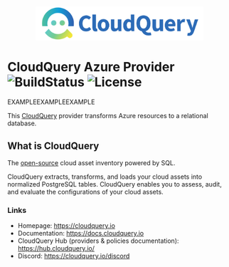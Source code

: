 <p align="center">
<a href="https://cloudquery.io">
<img alt="cloudquery logo" width=75% src="https://github.com/cloudquery/cloudquery/raw/main/docs/images/logo.png" />
</a>
</p>

CloudQuery Azure Provider ![BuildStatus](https://img.shields.io/github/workflow/status/cloudquery/cq-provider-azure/test?style=flat-square) ![License](https://img.shields.io/github/license/cloudquery/cloudquery?style=flat-square)
==================================

EXAMPLEEXAMPLEEXAMPLE

This [CloudQuery](https://github.com/cloudquery/cloudquery)
provider transforms Azure resources to a relational database.

## What is CloudQuery

The [open-source](https://github.com/cloudquery/cloudquery) cloud asset inventory powered by SQL.

CloudQuery extracts, transforms, and loads your cloud assets into normalized PostgreSQL tables. CloudQuery enables you to assess, audit, and evaluate the configurations of your cloud assets.

### Links
* Homepage: https://cloudquery.io
* Documentation: https://docs.cloudquery.io
* CloudQuery Hub (providers & policies documentation): https://hub.cloudquery.io/
* Discord: https://cloudquery.io/discord
